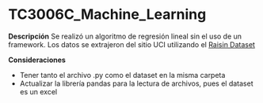 # TC3006C_Machine_Learning

**Descripción**
Se realizó un algoritmo de regresión lineal sin el uso de un framework.
Los datos se extrajeron del sitio UCI utilizando el [Raisin Dataset](https://archive.ics.uci.edu/ml/datasets/Raisin+Dataset)

**Consideraciones**
* Tener tanto el archivo .py como el dataset en la misma carpeta
* Actualizar la librería pandas para la lectura de archivos, pues el dataset es un excel
